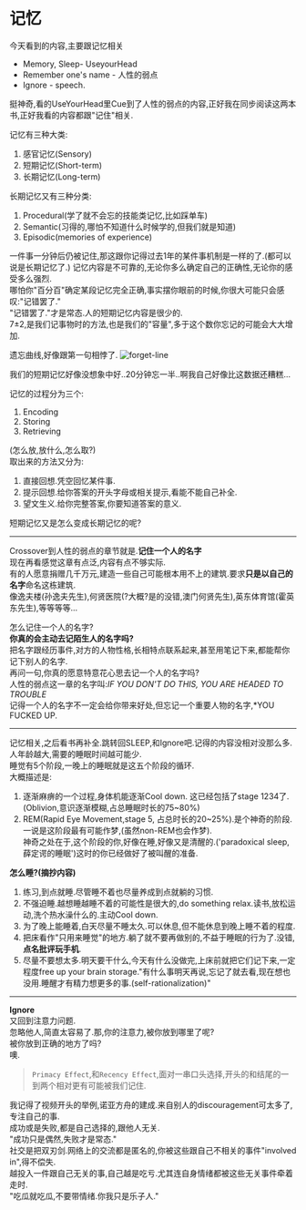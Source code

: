 # 记忆
今天看到的内容,主要跟记忆相关
* Memory, Sleep- UseyourHead
* Remember one's name -  人性的弱点
* Ignore - speech.
<p class='text-xs text-blue-300 font-bold'>挺神奇,看的UseYourHead里Cue到了人性的弱点的内容,正好我在同步阅读这两本书,正好我看的内容都跟"记住"相关.</p>

记忆有三种大类:
1. 感官记忆(Sensory)
2. 短期记忆(Short-term)
3. 长期记忆(Long-term)

长期记忆又有三种分类:
1. Procedural(学了就不会忘的技能类记忆,比如踩单车)
2. Semantic(习得的,哪怕不知道什么时候学的,但我们就是知道)
3. Episodic(memories of experience)

一件事一分钟后仍被记住,那这跟你记得过去1年的某件事机制是一样的了.(都可以说是长期记忆了.)
记忆内容是不可靠的,无论你多么确定自己的正确性,无论你的感受多么强烈.  
哪怕你"百分百"确定某段记忆完全正确,事实摆你眼前的时候,你很大可能只会感叹:"记错罢了."  
"记错罢了."才是常态.人的短期记忆内容是很少的.  
7±2,是我们记事物时的方法,也是我们的"容量",多于这个数你忘记的可能会大大增加.  

遗忘曲线,好像跟第一句相悖了.
![forget-line](/forget-line.jpg)
<p class='text-xs text-blue-300 font-bold'>我们的短期记忆好像没想象中好..20分钟忘一半..啊我自己好像比这数据还糟糕...</p>

记忆的过程分为三个:
1. Encoding
2. Storing
3. Retrieving

(怎么放,放什么,怎么取?)  
取出来的方法又分为:
1. 直接回想.凭空回忆某件事.
2. 提示回想.给你答案的开头字母或相关提示,看能不能自己补全.
3. 望文生义.给你完整答案,你要知道答案的意义.

<p class='text-xs text-blue-300 font-bold'>短期记忆又是怎么变成长期记忆的呢?</p>

***

Crossover到人性的弱点的章节就是.**记住一个人的名字**  
现在再看感觉这章有点泛,内容有点不够实际.  
有的人愿意捐赠几千万元,建造一些自己可能根本用不上的建筑.要求**只是以自己的名字**命名这栋建筑.  
像逸夫楼(孙逸夫先生),何贤医院(?大概?是的没错,澳门何贤先生),英东体育馆(霍英东先生),等等等等...  

怎么记住一个人的名字?  
**你真的会主动去记陌生人的名字吗?**  
把名字跟经历事件,对方的人物性格,长相特点联系起来,甚至用笔记下来,都能帮你记下别人的名字.  
再问一句,你真的愿意特意花心思去记一个人的名字吗?  
人性的弱点这一章的名字叫:*IF YOU DON'T DO THIS, YOU ARE HEADED TO TROUBLE*  
记得一个人的名字不一定会给你带来好处,但忘记一个重要人物的名字,<span class='font-bold text-red-500'>*YOU FUCKED UP.</span>

*** 
记忆相关,之后看书再补全.跳转回SLEEP,和Ignore吧.记得的内容没相对没那么多.  
人年龄越大,需要的睡眠时间越可能少.  
睡觉有5个阶段,一晚上的睡眠就是这五个阶段的循环.  
大概描述是:  
1. 逐渐麻痹的一个过程,身体机能逐渐Cool down. 这已经包括了stage 1234了.(Oblivion,意识逐渐模糊,占总睡眠时长的75~80%)
2. REM(Rapid Eye Movement,stage 5, 占总时长的20~25%).是个神奇的阶段.一说是这阶段最有可能作梦,(虽然non-REM也会作梦).  
神奇之处在于,这个阶段的你,好像在睡,好像又是清醒的.('paradoxical sleep, 薛定谔的睡眠')这时的你已经做好了被叫醒的准备.

**怎么睡?(摘抄内容)**
1. 练习,到点就睡.尽管睡不着也尽量养成到点就躺的习惯.
2. 不强迫睡.越想睡越睡不着的可能性是很大的,do something relax.读书,放松运动,洗个热水澡什么的.主动Cool down.
3. 为了晚上能睡着,白天尽量不睡太久.可以休息,但不能休息到晚上睡不着的程度.  
4. 把床看作"只用来睡觉"的地方.躺了就不要再做别的,不益于睡眠的行为了.没错,**点名批评玩手机**.
5. 尽量不要想太多.明天要干什么,今天有什么没做完,上床前就把它们记下来,一定程度free up your brain storage."有什么事明天再说,忘记了就去看,现在想也没用.睡醒才有精力想更多的事.(self-rationalization)"

***

**Ignore**  
又回到注意力问题.  
忽略他人,简直太容易了.那,你的注意力,被你放到哪里了呢?  
被你放到正确的地方了吗?  
噢.
> `Primacy Effect`,和`Recency Effect`,面对一串口头选择,开头的和结尾的一到两个相对更有可能被我们记住.  

我记得了视频开头的举例,诺亚方舟的建成.来自别人的discouragement可太多了,专注自己的事.  
成功或是失败,都是自己选择的,跟他人无关.  
"成功只是偶然,失败才是常态."  
社交是把双刃剑.网络上的交流都是匿名的,你被这些跟自己不相关的事件"involved in",得不偿失.  
越投入一件跟自己无关的事,自己越是吃亏.尤其连自身情绪都被这些无关事件牵着走时.  
"吃瓜就吃瓜,不要带情绪.你我只是乐子人."
